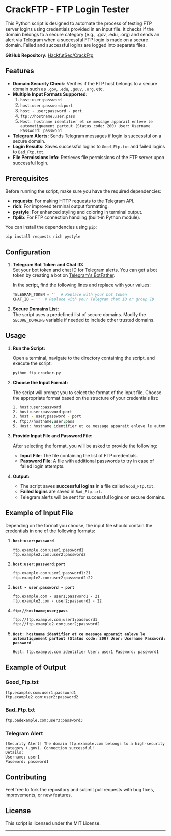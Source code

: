 # CrackFTP - FTP Login Tester

This Python script is designed to automate the process of testing FTP server logins using credentials provided in an input file. It checks if the domain belongs to a secure category (e.g., .gov, .edu, .org) and sends an alert via Telegram when a successful FTP login is made on a secure domain. Failed and successful logins are logged into separate files.

**GitHub Repository:** [HackfutSec/CrackFtp](https://github.com/HackfutSec/CrackFtp.git)

## Features

- **Domain Security Check:** Verifies if the FTP host belongs to a secure domain such as `.gov`, `.edu`, `.gouv`, `.org`, etc.
- **Multiple Input Formats Supported:**
  1. `host:user:password`
  2. `host:user:password:port`
  3. `host - user;password - port`
  4. `ftp://hostname;user;pass`
  5. `Host: hostname identifier et ce message apparait enleve le automatiquement partout (Status code: 200) User: Username Password: password`
- **Telegram Alerts:** Sends Telegram messages if login is successful on a secure domain.
- **Login Results:** Saves successful logins to `Good_Ftp.txt` and failed logins to `Bad_Ftp.txt`.
- **File Permissions Info:** Retrieves file permissions of the FTP server upon successful login.

## Prerequisites

Before running the script, make sure you have the required dependencies:

- **requests**: For making HTTP requests to the Telegram API.
- **rich**: For improved terminal output formatting.
- **pystyle**: For enhanced styling and coloring in terminal output.
- **ftplib**: For FTP connection handling (built-in Python module).
  
You can install the dependencies using `pip`:

```bash
pip install requests rich pystyle
```

## Configuration

1. **Telegram Bot Token and Chat ID:**  
   Set your bot token and chat ID for Telegram alerts. You can get a bot token by creating a bot on [Telegram's BotFather](https://core.telegram.org/bots#botfather).
   
   In the script, find the following lines and replace with your values:

   ```python
   TELEGRAM_TOKEN = ''  # Replace with your bot token
   CHAT_ID = ''  # Replace with your Telegram chat ID or group ID
   ```

2. **Secure Domains List:**  
   The script uses a predefined list of secure domains. Modify the `SECURE_DOMAINS` variable if needed to include other trusted domains.

## Usage

1. **Run the Script:**

   Open a terminal, navigate to the directory containing the script, and execute the script:

   ```bash
   python ftp_cracker.py
   ```

2. **Choose the Input Format:**

   The script will prompt you to select the format of the input file. Choose the appropriate format based on the structure of your credentials list:

   ```bash
   1. host:user:password
   2. host:user:password:port
   3. host - user;password - port
   4. ftp://hostname;user;pass
   5. Host: hostname identifier et ce message apparait enleve le automatiquement partout (Status code: 200) User: Username Password: password
   ```

3. **Provide Input File and Password File:**

   After selecting the format, you will be asked to provide the following:

   - **Input File**: The file containing the list of FTP credentials.
   - **Password File**: A file with additional passwords to try in case of failed login attempts.

4. **Output:**

   - The script saves **successful logins** in a file called `Good_Ftp.txt`.
   - **Failed logins** are saved in `Bad_Ftp.txt`.
   - Telegram alerts will be sent for successful logins on secure domains.

## Example of Input File

Depending on the format you choose, the input file should contain the credentials in one of the following formats:

1. **`host:user:password`**  
   ```
   ftp.example.com:user1:password1
   ftp.example2.com:user2:password2
   ```

2. **`host:user:password:port`**  
   ```
   ftp.example.com:user1:password1:21
   ftp.example2.com:user2:password2:22
   ```

3. **`host - user;password - port`**  
   ```
   ftp.example.com - user1;password1 - 21
   ftp.example2.com - user2;password2 - 22
   ```

4. **`ftp://hostname;user;pass`**  
   ```
   ftp://ftp.example.com;user1;password1
   ftp://ftp.example2.com;user2;password2
   ```

5. **`Host: hostname identifier et ce message apparait enleve le automatiquement partout (Status code: 200) User: Username Password: password`**  
   ```
   Host: ftp.example.com identifier User: user1 Password: password1
   ```

## Example of Output

### Good_Ftp.txt
```
ftp.example.com:user1:password1
ftp.example2.com:user2:password2
```

### Bad_Ftp.txt
```
ftp.badexample.com:user3:password3
```

### Telegram Alert
```
[Security Alert] The domain ftp.example.com belongs to a high-security category (.gov). Connection successful!
Details:
Username: user1
Password: password1
```

## Contributing

Feel free to fork the repository and submit pull requests with bug fixes, improvements, or new features.

## License

This script is licensed under the MIT License.

---
